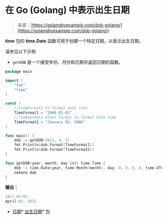 <!--yml

类别：未分类

日期：2024-10-13 06:07:33

-->

# 在 Go (Golang) 中表示出生日期

> 来源：[https://golangbyexample.com/dob-golang/](https://golangbyexample.com/dob-golang/)

**time** 包的 **time.Date** 函数可用于创建一个特定日期，以表示出生日期。

请参见以下示例

+   `getDOB` 是一个接受年份、月份和日期并返回日期的函数。

```go
package main

import (
    "fmt"
    "time"
)

const (
    //TimeFormat1 to format date into
    TimeFormat1 = "2006-01-02"
    //TimeFormat2 Other format to format date time
    TimeFormat2 = "January 02, 2006"
)

func main() {
    dob := getDOB(2011, 4, 2)
    fmt.Println(dob.Format(TimeFormat1))
    fmt.Println(dob.Format(TimeFormat2))
}

func getDOB(year, month, day int) time.Time {
    dob := time.Date(year, time.Month(month), day, 0, 0, 0, 0, time.UTC)
    return dob
}
```

**输出：**

```go
2011-04-02
April 02, 2011
```

+   [日期](https://golangbyexample.com/tag/date/)*   [出生日期](https://golangbyexample.com/tag/dob/)*   [包](https://golangbyexample.com/tag/package/)
